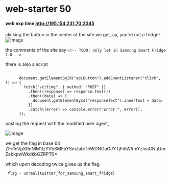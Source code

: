 # web-starter 50

#### web exp time http://195.154.231.70:2345

clicking the button in the center of the site we get, ay, you're not a fridge!
![image](https://github.com/gamer-1478/unreal-ctf/assets/74775129/7c6693af-7b34-4339-aeb0-2b71a0768a62)


the comments of the site say 
``` <!-- TODO: only let in Samsung Smart Fridge 2.0 --> ```

there is also a script 

```

      document.getElementById("apiButton").addEventListener("click", () => {
        fetch("/ctfimg", { method: "POST" })
          .then((response) => response.text())
          .then((data) => {
            document.getElementById("responseText").innerText = data;
          })
          .catch((error) => console.error("Error:", error));
      });
```

posting the request with the modified user agent, 

![image](https://github.com/gamer-1478/unreal-ctf/assets/74775129/e48a4524-a20f-440c-a656-2142d6da2dbc)

we get the flag in base 64 ZFc1eVpXRnNlM1IzYVhSMFpYSmZabTl5WDNOaGJYTjFibWRmYzIxaGNuUmZabkpwWkdkbGZRPT0=

which upon decoding twice gives us the flag

``` flag - unreal{twitter_for_samsung_smart_fridge}```


